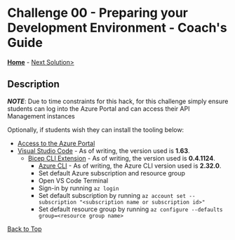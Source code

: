 # Challenge 00 - Preparing your Development Environment - Coach's Guide

**[Home](./README.md)** - [Next Solution>](./Solution-01.md)

## Description

**_NOTE_**: Due to time constraints for this hack, for this challenge simply ensure students can log into the Azure Portal and can access their API Management instances

Optionally, if students wish they can install the tooling below:

- [Access to the Azure Portal](https://portal.azure.com/)
- [Visual Studio Code](https://code.visualstudio.com/) - As of writing, the version used is **1.63**.
  - [Bicep CLI Extension](https://marketplace.visualstudio.com/items?itemName=ms-azuretools.vscode-bicep) - As of writing, the version used is **0.4.1124**.
    - [Azure CLI](https://docs.microsoft.com/en-us/cli/azure/update-azure-cli) - As of writing, the Azure CLI version used is **2.32.0**.
    - Set default Azure subscription and resource group
    - Open VS Code Terminal
    - Sign-in by running ```az login```
    - Set default subscription by running ```az account set --subscription "<subscription name or subscription id>"```
    - Set default resource group by running ```az configure --defaults group=<resource group name>```

[Back to Top](#challenge-00---preparing-your-development-environment---coachs-guide)
